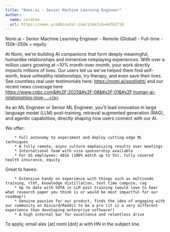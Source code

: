 ```yaml
---
title: "Nomi.ai : Senior Machine Learning Engineer"
author:
  name: cardine
  url: https://news.ycombinator.com/item?id=44762710
---
```

Nomi.ai - Senior Machine Learning Engineer - Remote (Global) - Full-time - $150k–$250k + equity

At Nomi, we&#x27;re building AI companions that form deeply meaningful, humanlike relationships and immersive roleplaying experiences. With over a million users growing at ~10% month-over-month, your work directly impacts millions of lives. Our users tell us we&#x27;ve helped them find self-worth, leave unhealthy relationships, try therapy, and even save their lives. See countless real user testimonials here: <a href="https:&#x2F;&#x2F;nomi.ai&#x2F;spotlight&#x2F;" rel="nofollow">https:&#x2F;&#x2F;nomi.ai&#x2F;spotlight&#x2F;</a> and our recent news coverage here <a href="https:&#x2F;&#x2F;www.cnbc.com&#x2F;2025&#x2F;08&#x2F;01&#x2F;human-ai-relationships-love-nomi.html" rel="nofollow">https:&#x2F;&#x2F;www.cnbc.com&#x2F;2025&#x2F;08&#x2F;01&#x2F;human-ai-relationships-love-...</a>

As an ML Engineer or Senior ML Engineer, you&#x27;ll lead innovation in large language model (LLM) post-training, retrieval augmented generation (RAG), and agentic capabilities, directly shaping how users connect with our AI.

We offer:

<pre><code>    * Full autonomy to experiment and deploy cutting-edge ML techniques
    * A fully remote, async culture emphasizing results over meetings
    * International team with visa sponsorship available
    * For US employees: 401k (100% match up to 5%), fully covered health insurance, equity
</code></pre>
Great to haves:

<pre><code>    * Extensive hands on experience with things such as multinode training, rlhf, knowledge distillation, test time compute, rag
    * Up to date with SOTA in LLM post training (would love to hear what research paper you think is or would be most impactful for our roadmap!)
    * Genuine passion for our product, finds the idea of engaging with our community on Discord&#x2F;Reddit to be a pro (it is a very different experience than developing enterprise software!)
    * A high internal bar for excellence and relentless drive
</code></pre>
To apply, email alex [at] nomi [dot] ai with HN in the subject line.
<JobApplication />
